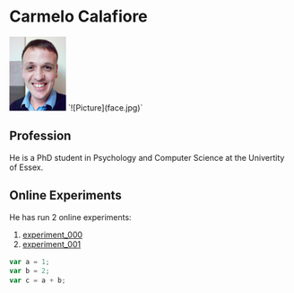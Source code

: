 # Carmelo Calafiore

<img src="face.jpg" width="20%" height="20%">
`![Picture](face.jpg)`

## Profession
He is a PhD student in Psychology and Computer Science at the Univertity of Essex.

## Online Experiments
He has run 2 online experiments:
1. [experiment_000](https://ccalafiore.github.io/action_recognition/experiments/experiment_000/jspsych-animation_CC.html)
2. [experiment_001](https://ccalafiore.github.io/action_recognition/experiments/experiment_001/run_no_random_movements.html)


```javascript
var a = 1;
var b = 2;
var c = a + b;
```